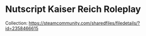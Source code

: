 # Nutscript Kaiser Reich Roleplay
 Collection: https://steamcommunity.com/sharedfiles/filedetails/?id=2358466615
